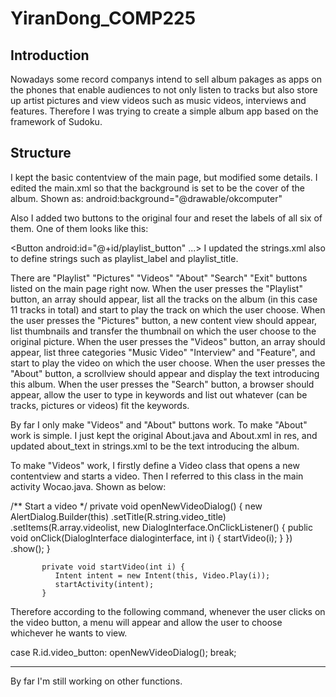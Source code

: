 YiranDong_COMP225
=================

Introduction
---------------------------

Nowadays some record companys intend to sell album pakages as apps on the phones that enable audiences to not only listen
to tracks but also store up artist pictures and view videos such as music videos, interviews and features. Therefore I was
trying to create a simple album app based on the framework of Sudoku. 

Structure
----------------------------
I kept the basic contentview of the main page, but modified some details. 
I edited the main.xml so that the background is set to be the cover of the album. Shown as: 
android:background="@drawable/okcomputer"

Also I added two buttons to the original four and reset the labels of all six of them. One of them looks like this:

<Button
android:id="@+id/playlist_button"
...>
I updated the strings.xml also to define strings such as playlist_label 
and playlist_title. 

There are "Playlist" "Pictures" "Videos" "About" "Search" "Exit" buttons listed on the main page right now.
When the user presses the "Playlist" button, an array should appear, list all the tracks on the album (in this case 11 
tracks in total) and start to play the track on which the user choose. 
When the user presses the "Pictures" button, a new content view should appear, list thumbnails and transfer the thumbnail
on which the user choose to the original picture. 
When the user presses the "Videos" button, an array should appear, list three categories "Music Video" "Interview" and 
"Feature", and start to play the video on which the user choose.
When the user presses the "About" button, a scrollview should appear and display the text introducing this album.
When the user presses the "Search" button, a browser should appear, allow the user to type in keywords and list out
whatever (can be tracks, pictures or videos) fit the keywords. 

By far I only make "Videos" and "About" buttons work. To make "About" work is simple. I just kept the original About.java
and About.xml in res, and updated about_text in strings.xml to be the text introducing the album.

To make "Videos" work, I firstly define a Video class that opens a new contentview and starts a video. Then I referred
to this class in the main activity Wocao.java. Shown as below:

/** Start a video */
                  private void openNewVideoDialog() {
		      new AlertDialog.Builder(this)
		           .setTitle(R.string.video_title)
		           .setItems(R.array.videolist,
		            new DialogInterface.OnClickListener() {
		               public void onClick(DialogInterface dialoginterface,
		                     int i) {
		                  startVideo(i);
		               }
		            })
		           .show();
		   }


		   private void startVideo(int i) {
		      Intent intent = new Intent(this, Video.Play(i));
		      startActivity(intent);
		   }

Therefore according to the following command, whenever the user clicks on the video button, a menu will appear and 
allow the user to choose whichever he wants to view. 

case R.id.video_button:
openNewVideoDialog();
break;

--------------------------------------------
By far I'm still working on other functions. 


